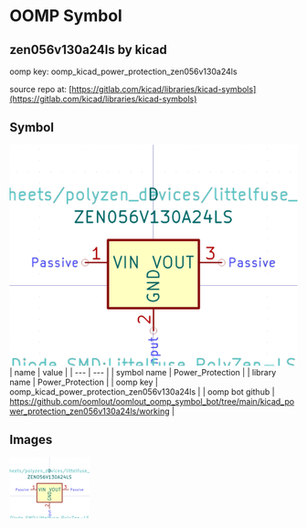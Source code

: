 # OOMP Symbol  
## zen056v130a24ls  by kicad  
  
oomp key: oomp_kicad_power_protection_zen056v130a24ls  
  
source repo at: [https://gitlab.com/kicad/libraries/kicad-symbols](https://gitlab.com/kicad/libraries/kicad-symbols)  
## Symbol  
  
[![working.png](working_600.png)](working.png)  
| name | value | 
| --- | --- | 
| symbol name | Power_Protection | 
| library name | Power_Protection | 
| oomp key | oomp_kicad_power_protection_zen056v130a24ls | 
| oomp bot github | https://github.com/oomlout/oomlout_oomp_symbol_bot/tree/main/kicad_power_protection_zen056v130a24ls/working | 
## Images  
  
[![working.png](working_140.png)](working.png)  
